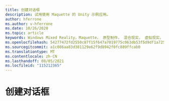 ```yaml
---
title: 创建对话框
description: 试用使用 Maquette 的 Unity 示例应用。
author: hferrone
ms.author: v-hferrone
ms.date: 10/26/2020
ms.topic: article
keywords: Windows Mixed Reality，Maquette， 原型制作， 混合现实， 虚拟现实， VR， MR， 反馈， 反馈中心， bug
ms.openlocfilehash: 54277472fd2550c87f15f647a7019775c063db53f5d9df1a7251f5a800453714
ms.sourcegitcommit: a1c086aa83d381129e62f9d8942f0fc889ffcab0
ms.translationtype: MT
ms.contentlocale: zh-CN
ms.lasthandoff: 08/05/2021
ms.locfileid: "115212365"
---
```

# <a name="creating-a-dialog-box"></a>创建对话框 

<!-- TODO(Harrison/Stefan): Need cool header image from tutorial -->

<!-- TODO(Stefan): Create tutorial content and screenshots -->
